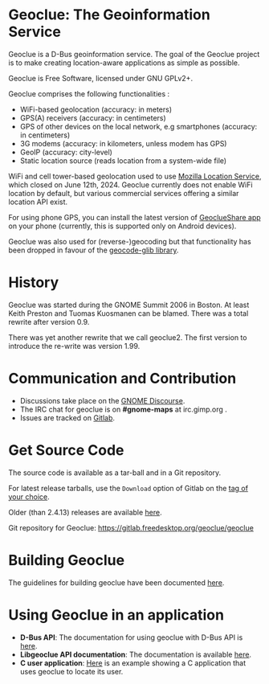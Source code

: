 Geoclue: The Geoinformation Service
===================================

Geoclue is a D-Bus geoinformation service. The goal of the Geoclue project
is to make creating location-aware applications as simple as possible.

Geoclue is Free Software, licensed under GNU GPLv2+.

Geoclue comprises the following functionalities :
- WiFi-based geolocation (accuracy: in meters)
- GPS(A) receivers (accuracy: in centimeters)
- GPS of other devices on the local network, e.g smartphones (accuracy:
  in centimeters)
- 3G modems (accuracy: in kilometers, unless modem has GPS)
- GeoIP (accuracy: city-level)
- Static location source (reads location from a system-wide file)

WiFi and cell tower-based geolocation used to use
[Mozilla Location Service](https://wiki.mozilla.org/CloudServices/Location),
which closed on June 12th, 2024. Geoclue currently does not enable WiFi location
by default, but various commercial services offering a similar location API
exist.

For using phone GPS, you can install the latest version of
[GeoclueShare app](https://github.com/ankitstarski/GeoclueShare/releases)
on your phone (currently, this is supported only on Android devices).

Geoclue was also used for (reverse-)geocoding but that functionality has
been dropped in favour of the
[geocode-glib library](http://ftp.gnome.org/pub/GNOME/sources/geocode-glib/).

# History
Geoclue was started during the GNOME Summit 2006 in Boston. At least
Keith Preston and Tuomas Kuosmanen can be blamed. There was a total rewrite
after version 0.9.

There was yet another rewrite that we call geoclue2. The first version to
introduce the re-write was version 1.99.

# Communication and Contribution

- Discussions take place on the
[GNOME Discourse](https://discourse.gnome.org/c/platform).
- The IRC chat for geoclue is on __#gnome-maps__ at irc.gimp.org .
- Issues are tracked on
[Gitlab](https://gitlab.freedesktop.org/geoclue/geoclue/issues).

# Get Source Code
The source code is available as a tar-ball and in a Git repository.

For latest release tarballs, use the `Download` option of Gitlab on the
[tag of your choice](https://gitlab.freedesktop.org/geoclue/geoclue/tags/).

Older (than 2.4.13) releases are available
[here](http://www.freedesktop.org/software/geoclue/releases/2.4/).

Git repository for Geoclue: https://gitlab.freedesktop.org/geoclue/geoclue

# Building Geoclue

The guidelines for building geoclue have been documented
[here](https://gitlab.freedesktop.org/geoclue/geoclue/blob/master/HACKING.md).

# Using Geoclue in an application

- __D-Bus API__: The documentation for using geoclue with D-Bus API is
[here](http://www.freedesktop.org/software/geoclue/docs/).
- __Libgeoclue API documentation__:  The documentation is available
[here](https://www.freedesktop.org/software/geoclue/docs/libgeoclue/).
- __C user application__:
[Here](https://gitlab.freedesktop.org/geoclue/geoclue/blob/master/demo/where-am-i.c)
is an example showing a C application that uses
geoclue to locate its user.
